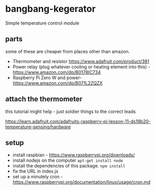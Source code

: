 # bangbang-kegerator
Simple temperature control module

## parts
some of these are cheaper from places other than amazon.

 - Thermometer and resistor https://www.adafruit.com/product/381
 - Power relay (plug whatever cooling or heating element into this) - https://www.amazon.com/dp/B0178IC734
 - Raspberry Pi Zero W and power- https://www.amazon.com/dp/B071L2ZQZX

## attach the thermometer

this tutorial might help - just soldier things to the correct leads

https://learn.adafruit.com/adafruits-raspberry-pi-lesson-11-ds18b20-temperature-sensing/hardware

## setup

 - install raspbian - https://www.raspberrypi.org/downloads/
 - install nodejs on the computer `apt-get install node`
 - install the dependencies of this package. `npm install`
 - fix the URL in index.js
 - set up a minutely cron - https://www.raspberrypi.org/documentation/linux/usage/cron.md
 
